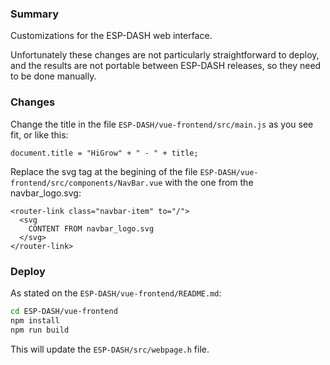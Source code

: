 
### Summary

Customizations for the ESP-DASH web interface.

Unfortunately these changes are not particularly straightforward to deploy, and the results are not portable between ESP-DASH releases, so they need to be done manually.

### Changes

Change the title in the file `ESP-DASH/vue-frontend/src/main.js` as you see fit, or like this:
```
document.title = "HiGrow" + " - " + title;
```

Replace the svg tag at the begining of the file `ESP-DASH/vue-frontend/src/components/NavBar.vue` with the one from the navbar_logo.svg:
```
<router-link class="navbar-item" to="/">
  <svg
    CONTENT FROM navbar_logo.svg
  </svg>
</router-link>
```

### Deploy

As stated on the `ESP-DASH/vue-frontend/README.md`:

```sh
cd ESP-DASH/vue-frontend
npm install
npm run build
```

This will update the `ESP-DASH/src/webpage.h` file.
